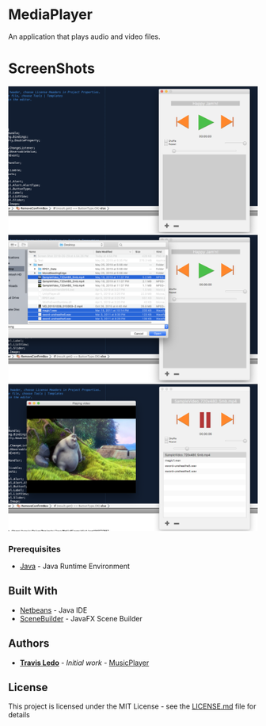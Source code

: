 # MediaPlayer

An application that plays audio and video files.


# ScreenShots

![Media Player default window](/Screenshots/mediaplayer1.png?raw=true "Media Player default window")
![Media Player adding new files to the playlist](/Screenshots/mediaplayer2.png?raw=true "Media Player adding new files to the playlist")
![Playing a video file in the Media Player](/Screenshots/mediaplayer3.png?raw=true "Playing a video file in the Media Player")


### Prerequisites

* [Java](https://www.java.com) - Java Runtime Environment


## Built With

* [Netbeans](https://netbeans.org/) - Java IDE
* [SceneBuilder](https://gluonhq.com/products/scene-builder/) - JavaFX Scene Builder

## Authors

* **[Travis Ledo](https://travisledo.github.io)** - *Initial work* - [MusicPlayer](https://github.com/TravisLedo)


## License
This project is licensed under the MIT License - see the [LICENSE.md](LICENSE.md) file for details


